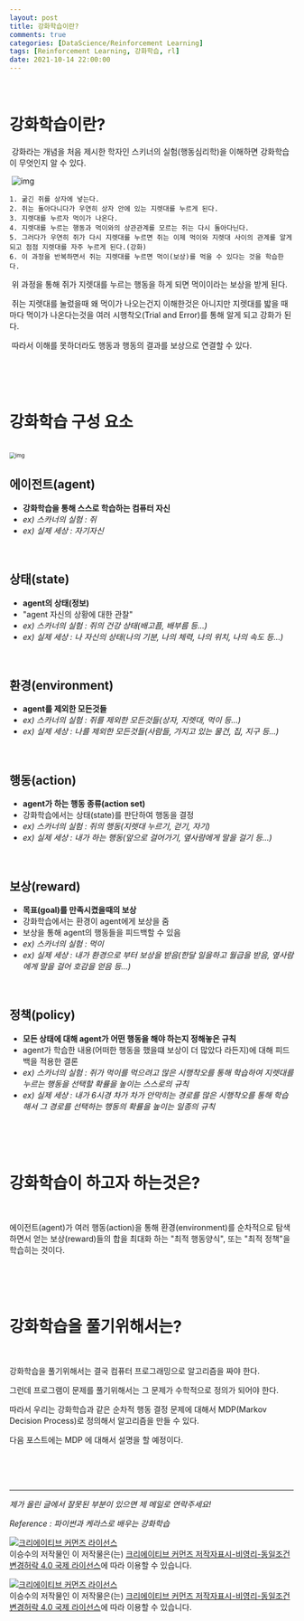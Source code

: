 ```yaml
---
layout: post
title: 강화학습이란?
comments: true
categories: [DataScience/Reinforcement Learning]
tags: [Reinforcement Learning, 강화학습, rl]
date: 2021-10-14 22:00:00
---
```


<br/>

# 강화학습이란?

​	강화라는 개념을 처음 제시한 학자인 스키너의 실험(행동심리학)을 이해하면 강화학습이 무엇인지 알 수 있다.

​	![img](http://image.yes24.com/blogimage/blog/h/w/hws321/9iaoJ0BP.jpg)

```
1. 굶긴 쥐를 상자에 넣는다.
2. 쥐는 돌아다니다가 우연히 상자 안에 있는 지렛대를 누르게 된다.
3. 지렛대를 누르자 먹이가 나온다.
4. 지렛대를 누르는 행동과 먹이와의 상관관계를 모르는 쥐는 다시 돌아다닌다.
5. 그러다가 우연히 쥐가 다시 지렛대를 누르면 쥐는 이제 먹이와 지렛대 사이의 관계를 알게 되고 점점 지렛대를 자주 누르게 된다.(강화)
6. 이 과정을 반복하면서 쥐는 지렛대를 누르면 먹이(보상)를 먹을 수 있다는 것을 학습한다.
```

​	위 과정을 통해 쥐가 지렛대를 누르는 행동을 하게 되면 먹이이라는 보상을 받게 된다.

​	쥐는 지렛대를 눌렀을때 왜 먹이가 나오는건지 이해한것은 아니지만 지렛대를 밟을 때 마다 먹이가 나온다는것을 여러 시행착오(Trial and Error)를 통해 	알게 되고 강화가 된다.

​	따라서 이해를 못하더라도 행동과 행동의 결과를 보상으로 연결할 수 있다.

<br/>

<br/>

<br/>

# 강화학습 구성 요소

<br/>

<img src="https://blog.kakaocdn.net/dn/eHG6CH/btqIql1mYv1/vJubkvkgmsAZT4gvAwbbQK/tfile.dat" alt="img" style="zoom:67%;" />

## **에이전트(agent)**

- **강화학습을 통해 스스로 학습하는 컴퓨터 자신**
- *ex) 스카너의 실험 : 쥐*
- *ex) 실제 세상 : 자기자신*

<br/>

## **상태(state)**

- **agent의 상태(정보)**
- "agent 자신의 상황에 대한 관찰"
- *ex) 스카너의 실험 : 쥐의 건강 상태(배고픔, 배부름 등...)*
- *ex) 실제 세상 : 나 자신의 상태(나의 기분, 나의 체력, 나의 위치, 나의 속도 등...)*

<br/>

## **환경(environment)**

- **agent를 제외한 모든것들**
- *ex) 스카너의 실험 : 쥐를 제외한 모든것들(상자, 지렛대, 먹이 등...)*
- *ex) 실제 세상 : 나를 제외한 모든것들(사람들, 가지고 있는 물건,  집, 지구 등...)*

<br/>

## **행동(action)**

- **agent가 하는 행동 종류(action set)**
- 강화학습에서는 상태(state)를 판단하여 행동을 결정
- *ex) 스카너의 실험 : 쥐의 행동(지렛대 누르기, 걷기, 자기)*
- *ex) 실제 세상 : 내가 하는 행동(앞으로 걸어가기, 옆사람에게 말을 걸기 등...)*

<br/>

## **보상(reward)**

- **목표(goal)를 만족시켰을때의 보상**
- 강화학습에서는 환경이 agent에게 보상을 줌
- 보상을 통해 agent의 행동들을 피드백할 수 있음
- *ex) 스카너의 실험 : 먹이*
- *ex) 실제 세상 : 내가 환경으로 부터 보상을 받음(한달 일을하고 월급을 받음, 옆사람에게 말을 걸어 호감을 얻음 등...)*

<br/>

## 정책(policy)

- **모든 상태에 대해 agent가 어떤 행동을 해야 하는지 정해놓은 규칙**
- agent가 학습한 내용(어떠한 행동을 했을떄 보상이 더 많았다 라든지)에 대해 피드백을 적용한 결론
- *ex) 스카너의 실험 : 쥐가 먹이를 먹으려고 많은 시행착오를 통해 학습하여 지렛대를 누르는 행동을 선택할 확률을 높이는 스스로의 규칙*
- *ex) 실제 세상 : 내가 6시경 차가 차가 안막히는 경로를 많은 시행착오를 통해 학습해서 그 경로를 선택하는 행동의 확률을 높이는 일종의 규칙*

<br/>

<br/>

<br/>

# 강화학습이 하고자 하는것은?

<br/>

에이전트(agent)가 여러 행동(action)을 통해 환경(environment)를 순차적으로 탐색하면서 얻는 보상(reward)들의 합을 최대화 하는 "최적 행동양식", 또는 "최적 정책"을 학습히는 것이다.

<br/>

<br/>

<br/>

# 강화학습을 풀기위해서는?

<br/>

강화학습을 풀기위해서는 결국 컴퓨터 프로그래밍으로 알고리즘을 짜야 한다.

그런데 프로그램이 문제를 풀기위해서는 그 문제가 수학적으로 정의가 되어야 한다.

따라서 우리는 강화학습과 같은 순차적 행동 결정 문제에 대해서 MDP(Markov Decision Process)로 정의해서 알고리즘을 만들 수 있다.

다음 포스트에는 MDP 에 대해서 설명을 할 예정이다.

<br/>

<br/>

<br/>

------

*제가 올린 글에서 잘못된 부분이 있으면 제 메일로 연락주세요!*

*Reference : 파이썬과 케라스로 배우는 강화학습*

<a rel="license" href="http://creativecommons.org/licenses/by-nc-sa/4.0/"><img alt="크리에이티브 커먼즈 라이선스" style="border-width:0" src="https://i.creativecommons.org/l/by-nc-sa/4.0/88x31.png" /></a><br /><span xmlns:cc="http://creativecommons.org/ns#" property="cc:attributionName">이승수</span>의 저작물인 이 저작물은(는) <a rel="license" href="http://creativecommons.org/licenses/by-nc-sa/4.0/">크리에이티브 커먼즈 저작자표시-비영리-동일조건변경허락 4.0 국제 라이선스</a>에 따라 이용할 수 있습니다.

<a rel="license" href="http://creativecommons.org/licenses/by-nc-sa/4.0/"><img alt="크리에이티브 커먼즈 라이선스" style="border-width:0" src="https://i.creativecommons.org/l/by-nc-sa/4.0/88x31.png" /></a><br /><span xmlns:cc="http://creativecommons.org/ns#" property="cc:attributionName">이승수</span>의 저작물인 이 저작물은(는) <a rel="license" href="http://creativecommons.org/licenses/by-nc-sa/4.0/">크리에이티브 커먼즈 저작자표시-비영리-동일조건변경허락 4.0 국제 라이선스</a>에 따라 이용할 수 있습니다.
